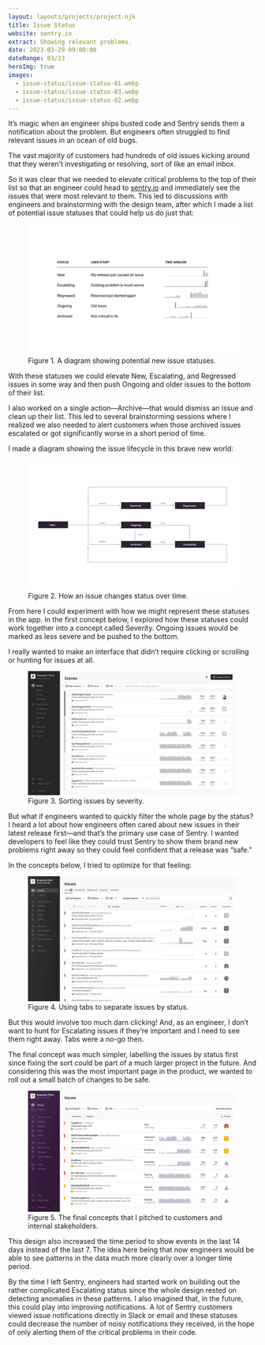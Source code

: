 ```yaml
---
layout: layouts/projects/project.njk
title: Issue Status
website: sentry.io
extract: Showing relevant problems.
date: 2023-03-29 09:00:00
dateRange: 03/23
heroImg: true
images:
  - issue-status/issue-status-01.webp
  - issue-status/issue-status-03.webp
  - issue-status/issue-status-02.webp
---
```


<p class="intro">It’s magic when an engineer ships busted code and Sentry sends them a notification about the problem. But engineers often struggled to find relevant issues in an ocean of old bugs.</p>

The vast majority of customers had hundreds of old issues kicking around that they weren’t investigating or resolving, sort of like an email inbox.

So it was clear that we needed to elevate critical problems to the top of their list so that an engineer could head to [sentry.io](https://sentry.io) and immediately see the issues that were most relevant to them. This led to discussions with engineers and brainstorming with the design team, after which I made a list of potential issue statuses that could help us do just that:

<figure class="project-figure">
  <img src="/images/projects/issue-status/issue-status-06.svg">
  <figcaption>Figure 1. A diagram showing potential new issue statuses.</figcaption>
</figure>

With these statuses we could elevate New, Escalating, and Regressed issues in some way and then push Ongoing and older issues to the bottom of their list.

I also worked on a single action—Archive—that would dismiss an issue and clean up their list. This led to several brainstorming sessions where I realized we also needed to alert customers when those archived issues escalated or got significantly worse in a short period of time.

I made a diagram showing the issue lifecycle in this brave new world:

<figure class="project-figure">
  <img src="/images/projects/issue-status/issue-status-02.svg">
  <figcaption>Figure 2. How an issue changes status over time.</figcaption>
</figure>

From here I could experiment with how we might represent these statuses in the app. In the first concept below, I explored how these statuses could work together into a concept called Severity. Ongoing issues would be marked as less severe and be pushed to the bottom.

I really wanted to make an interface that didn’t require clicking or scrolling or hunting for issues at all.

<figure class="project-figure">
  <img src="/images/projects/issue-status/issue-status-04.webp">
  <figcaption>Figure 3. Sorting issues by severity.</figcaption>
</figure>

But what if engineers wanted to quickly filter the whole page by the status? I heard a lot about how engineers often cared about new issues in their latest release first—and that’s the primary use case of Sentry. I wanted developers to feel like they could trust Sentry to show them brand new problems right away so they could feel confident that a release was “safe.”

In the concepts below, I tried to optimize for that feeling:

<figure class="project-figure">
  <img src="/images/projects/issue-status/issue-status-05.webp">
  <figcaption>Figure 4. Using tabs to separate issues by status.</figcaption>
</figure>

But this would involve too much darn clicking! And, as an engineer, I don’t want to hunt for Escalating issues if they’re important and I need to see them right away. Tabs were a no-go then.

The final concept was much simpler, labelling the issues by status first since fixing the sort could be part of a much larger project in the future. And considering this was the most important page in the product, we wanted to roll out a small batch of changes to be safe.

<figure class="project-figure">
  <img src="/images/projects/issue-status/issue-status-01.webp">
  <figcaption>Figure 5. The final concepts that I pitched to customers and internal stakeholders.</figcaption>
</figure>

This design also increased the time period to show events in the last 14 days instead of the last 7. The idea here being that now engineers would be able to see patterns in the data much more clearly over a longer time period.

By the time I left Sentry, engineers had started work on building out the rather complicated Escalating status since the whole design rested on detecting anomalies in these patterns. I also imagined that, in the future, this could play into improving notifications. A lot of Sentry customers viewed issue notifications directly in Slack or email and these statuses could decrease the number of noisy notifications they received, in the hope of only alerting them of the critical problems in their code.
